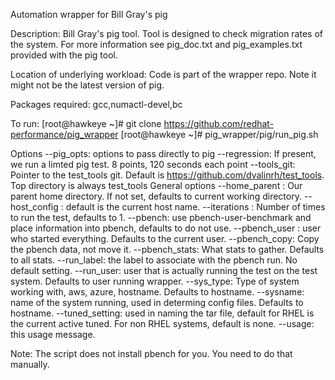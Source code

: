 Automation wrapper for Bill Gray's pig

Description: Bill Gray's pig tool.  Tool is designed to check migration rates of the
	     system.  For more information see pig_doc.txt and pig_examples.txt provided
             with the pig tool.
  
Location of underlying workload: Code is part of the wrapper repo.  Note it might not be the latest
version of pig.

Packages required: gcc,numactl-devel,bc

To run:
[root@hawkeye ~]# git clone https://github.com/redhat-performance/pig_wrapper
[root@hawkeye ~]# pig_wrapper/pig/run_pig.sh

Options
  --pig_opts: options to pass directly to pig
  --regression: If present, we run a limted pig test. 8 points, 120 seconds each point
  --tools_git: Pointer to the test_tools git.  Default is https://github.com/dvalinrh/test_tools.  Top directory is always test_tools
General options
  --home_parent <value>: Our parent home directory.  If not set, defaults to current working directory.
  --host_config <value>: default is the current host name.
  --iterations <value>: Number of times to run the test, defaults to 1.
  --pbench: use pbench-user-benchmark and place information into pbench, defaults to do not use.
  --pbench_user <value>: user who started everything. Defaults to the current user.
  --pbench_copy: Copy the pbench data, not move it.
  --pbench_stats: What stats to gather. Defaults to all stats.
  --run_label: the label to associate with the pbench run. No default setting.
  --run_user: user that is actually running the test on the test system. Defaults to user running wrapper.
  --sys_type: Type of system working with, aws, azure, hostname.  Defaults to hostname.
  --sysname: name of the system running, used in determing config files.  Defaults to hostname.
  --tuned_setting: used in naming the tar file, default for RHEL is the current active tuned.  For non
    RHEL systems, default is none.
  --usage: this usage message.

Note: The script does not install pbench for you.  You need to do that manually.
